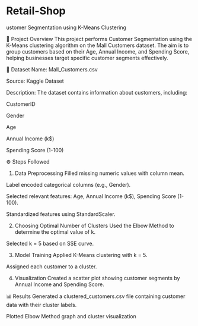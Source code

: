 # Retail-Shop
ustomer Segmentation using K-Means Clustering

📌 Project Overview
This project performs Customer Segmentation using the K-Means clustering algorithm on the Mall Customers dataset.
The aim is to group customers based on their Age, Annual Income, and Spending Score, helping businesses target specific customer segments effectively.

📂 Dataset
Name: Mall_Customers.csv

Source: Kaggle Dataset

Description: The dataset contains information about customers, including:

CustomerID

Gender

Age

Annual Income (k$)

Spending Score (1-100)

⚙️ Steps Followed
1. Data Preprocessing
Filled missing numeric values with column mean.

Label encoded categorical columns (e.g., Gender).

Selected relevant features: Age, Annual Income (k$), Spending Score (1-100).

Standardized features using StandardScaler.

2. Choosing Optimal Number of Clusters
Used the Elbow Method to determine the optimal value of k.

Selected k = 5 based on SSE curve.

3. Model Training
Applied K-Means clustering with k = 5.

Assigned each customer to a cluster.

4. Visualization
Created a scatter plot showing customer segments by Annual Income and Spending Score.

📊 Results
Generated a clustered_customers.csv file containing customer data with their cluster labels.

Plotted Elbow Method graph and cluster visualization
